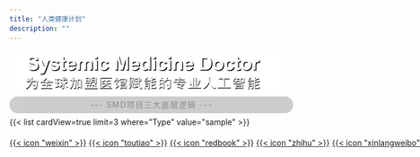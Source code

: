 ```yaml
---
title: "人类健康计划"
description: ""
---
```



<div class="flex justify-center"><img src="/headline.png" style="margin-top:0px; margin-bottom:0px;"></div>

<div style="width: 100%; text-align: center; background-color: rgba(4, 18, 1, 0.4); padding: 1px; margin-bottom: 7px; border-radius: 20px; letter-spacing: 1.5px; color:inherit; line-height: 2; opacity: 0.5;" class="index-headline-sm">--- SMD项目三大底层逻辑 ---</div>

<div style="width: 100%; text-align: left;">{{< list cardView=true limit=3 where="Type" value="sample" >}}</div>

<div style="margin-top:20px; white-space: nowrap;">
<a href="contact/" class="custom-icon-sm">{{< icon "weixin" >}}</a>
<a href="https://www.toutiao.com/c/user/token/MS4wLjABAAAAg0e3TfgJwAzj2dS6wu8Mg3dWTIzAjTGU26mQGm4AKjQ/" target="_blank" class="custom-icon-sm">{{< 
icon "toutiao" >}}</a>
<a href="https://www.xiaohongshu.com/user/profile/5d423fc90000000016034bc6?xsec_token=YBvkMf6BM6shT8zJAPAaDS4TdQNUmu4WskjU5MrT_0mss%3D&xsec_source=app_share&
xhsshare=WeixinSession&appuid=5d423fc90000000016034bc6&apptime=1741686168&share_id=5759c5c385644ebf8cf03fea99c2e53e&share_channel=wechat/" target="_blank" 
class="custom-icon-sm">{{< icon "redbook" >}}</a>
<a href="https://zhihu.com/people/nscm/" target="_blank" class="custom-icon-sm">{{< icon "zhihu" >}}</a>
<a href="https://weibo.com/jincijiayuan/" target="_blank" class="custom-icon-sm">{{< icon "xinlangweibo" >}}</a>
<a href="mailto:ohulab.org@gmail.com" target="_blank" class="custom-icon-sm">{{< icon "email" >}}</a>
</div>



<!-- 简体中文版首页右下角图片广告 -->
<!-- 浮动图片样式 -->
<style>
.floating-image {
    position: fixed;
    right: 20px;
    bottom: 20px;
    width: 180px;
    height: 180px;
    cursor: pointer;
    z-index: 9999;
    transition: all 0.3s ease;
}

.floating-image img {
    width: 100%;
    height: 100%;
    object-fit: cover; /* 保持图片比例 */
    transition: transform 0.3s ease;
    border-radius: 15px;
}

.floating-image:hover {
    transform: scale(1.1);
}

/* 移动端适配 */
@media (max-width: 768px) {
    .floating-image {
        width: 130px;
        height: 130px;
        right: 20px;
        bottom: 20px;
    }
}
</style>

<!-- 浮动图片脚本 -->
<script>
document.addEventListener('DOMContentLoaded', function() {
    // 创建容器链接
    const floatLink = document.createElement('a');
    floatLink.className = 'floating-image';
    floatLink.href = 'dawutong'; // 替换你的目标链接
    floatLink.target = '_self';
    floatLink.title = '引爆大梧桐生态融合区招商引资';
    floatLink.setAttribute('aria-label', '联系我们');

    // 创建图片元素
    const floatImg = document.createElement('img');
    floatImg.src = '/ad.jpg'; // 替换为你的图片URL
    floatImg.alt = '引爆大梧桐生态融合区招商引资';

    // 添加点击动画
    floatLink.addEventListener('click', function(e) {
        this.style.transform = 'scale(0.9)';
        setTimeout(() => {
            this.style.transform = 'scale(1)';
        }, 200);
    });

    // 组合元素
    floatLink.appendChild(floatImg);
    document.body.appendChild(floatLink);
});
</script>
